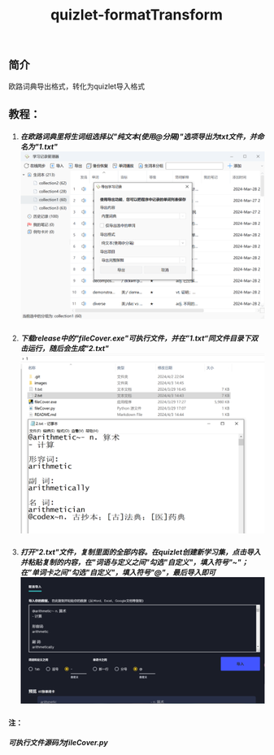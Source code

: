 <div align="center">
<h1>quizlet-formatTransform</h1><br/> 
</div>

## 简介

欧路词典导出格式，转化为quizlet导入格式<br/>

## 教程：

1. ##### 	在欧路词典里将生词组选择以"纯文本(使用@分隔)"选项导出为txt文件，并命名为"1.txt"<br/> ![1](https://github.com/tutuapaa/quizlet-formatTransform/blob/main/images/1.png)

2. ##### 	下载release中的"fileCover.exe"可执行文件，并在”1.txt“同文件目录下双击运行，随后会生成"2.txt"<br/> ![2](https://github.com/tutuapaa/quizlet-formatTransform/blob/main/images/2.png)

3. ##### 	打开"2.txt"文件，复制里面的全部内容。在quizlet创建新学习集，点击导入并粘贴复制的内容，在"词语与定义之间"勾选"自定义"，填入符号"~"；在”单词卡之间”勾选"自定义"，填入符号"@"，最后导入即可<br/>  ![3](https://github.com/tutuapaa/quizlet-formatTransform/blob/main/images/3.png)

#### 注：

##### 	可执行文件源码为fileCover.py
